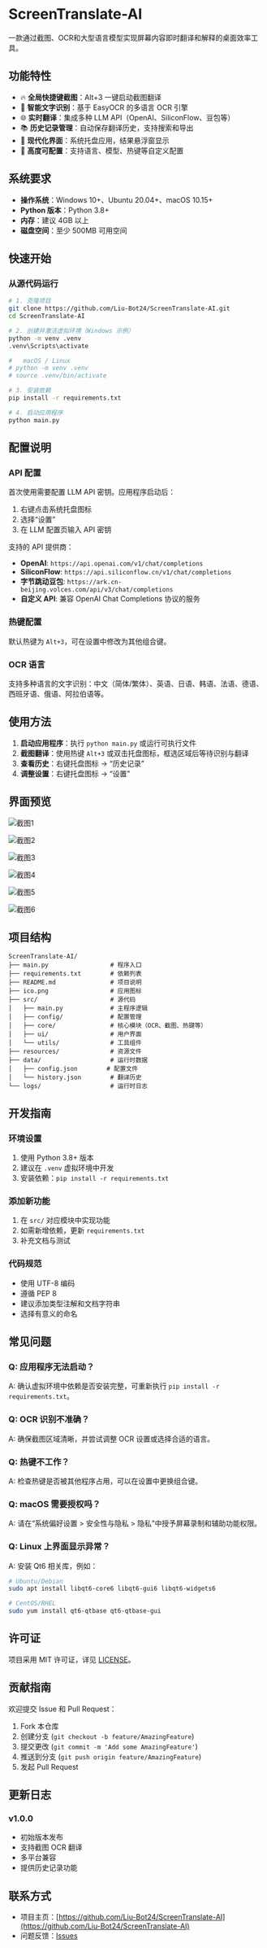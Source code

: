 # ScreenTranslate-AI

一款通过截图、OCR和大型语言模型实现屏幕内容即时翻译和解释的桌面效率工具。

## 功能特性

- 🔥 **全局快捷键截图**：Alt+3 一键启动截图翻译
- 🤖 **智能文字识别**：基于 EasyOCR 的多语言 OCR 引擎
- 🌐 **实时翻译**：集成多种 LLM API（OpenAI、SiliconFlow、豆包等）
- 📚 **历史记录管理**：自动保存翻译历史，支持搜索和导出
- 🎨 **现代化界面**：系统托盘应用，结果悬浮窗显示
- 🔧 **高度可配置**：支持语言、模型、热键等自定义配置

## 系统要求

- **操作系统**：Windows 10+、Ubuntu 20.04+、macOS 10.15+
- **Python 版本**：Python 3.8+
- **内存**：建议 4GB 以上
- **磁盘空间**：至少 500MB 可用空间

## 快速开始

### 从源代码运行

```bash
# 1. 克隆项目
git clone https://github.com/Liu-Bot24/ScreenTranslate-AI.git
cd ScreenTranslate-AI

# 2. 创建并激活虚拟环境（Windows 示例）
python -m venv .venv
.venv\Scripts\activate

#   macOS / Linux
# python -m venv .venv
# source .venv/bin/activate

# 3. 安装依赖
pip install -r requirements.txt

# 4. 启动应用程序
python main.py
```

## 配置说明

### API 配置

首次使用需要配置 LLM API 密钥。应用程序启动后：

1. 右键点击系统托盘图标
2. 选择“设置”
3. 在 LLM 配置页输入 API 密钥

支持的 API 提供商：
- **OpenAI**: `https://api.openai.com/v1/chat/completions`
- **SiliconFlow**: `https://api.siliconflow.cn/v1/chat/completions`
- **字节跳动豆包**: `https://ark.cn-beijing.volces.com/api/v3/chat/completions`
- **自定义 API**: 兼容 OpenAI Chat Completions 协议的服务

### 热键配置

默认热键为 `Alt+3`，可在设置中修改为其他组合键。

### OCR 语言

支持多种语言的文字识别：中文（简体/繁体）、英语、日语、韩语、法语、德语、西班牙语、俄语、阿拉伯语等。

## 使用方法

1. **启动应用程序**：执行 `python main.py` 或运行可执行文件
2. **截图翻译**：使用热键 `Alt+3` 或双击托盘图标，框选区域后等待识别与翻译
3. **查看历史**：右键托盘图标 → “历史记录”
4. **调整设置**：右键托盘图标 → “设置”

## 界面预览

![截图1](readme/截图1.png)

![截图2](readme/截图2.png)

![截图3](readme/截图3.png)

![截图4](readme/截图4.png)

![截图5](readme/截图5.png)

![截图6](readme/截图6.png)

## 项目结构

```
ScreenTranslate-AI/
├── main.py                 # 程序入口
├── requirements.txt        # 依赖列表
├── README.md               # 项目说明
├── ico.png                 # 应用图标
├── src/                    # 源代码
│   ├── main.py             # 主程序逻辑
│   ├── config/             # 配置管理
│   ├── core/               # 核心模块（OCR、截图、热键等）
│   ├── ui/                 # 用户界面
│   └── utils/              # 工具组件
├── resources/              # 资源文件
├── data/                   # 运行时数据
│   ├── config.json        # 配置文件   
│   └── history.json        # 翻译历史
└── logs/                   # 运行时日志
```

## 开发指南

### 环境设置

1. 使用 Python 3.8+ 版本
2. 建议在 `.venv` 虚拟环境中开发
3. 安装依赖：`pip install -r requirements.txt`

### 添加新功能

1. 在 `src/` 对应模块中实现功能
2. 如需新增依赖，更新 `requirements.txt`
3. 补充文档与测试

### 代码规范

- 使用 UTF-8 编码
- 遵循 PEP 8
- 建议添加类型注解和文档字符串
- 选择有意义的命名

## 常见问题

### Q: 应用程序无法启动？
A: 确认虚拟环境中依赖是否安装完整，可重新执行 `pip install -r requirements.txt`。

### Q: OCR 识别不准确？
A: 确保截图区域清晰，并尝试调整 OCR 设置或选择合适的语言。

### Q: 热键不工作？
A: 检查热键是否被其他程序占用，可以在设置中更换组合键。

### Q: macOS 需要授权吗？
A: 请在“系统偏好设置 > 安全性与隐私 > 隐私”中授予屏幕录制和辅助功能权限。

### Q: Linux 上界面显示异常？
A: 安装 Qt6 相关库，例如：
```bash
# Ubuntu/Debian
sudo apt install libqt6-core6 libqt6-gui6 libqt6-widgets6

# CentOS/RHEL
sudo yum install qt6-qtbase qt6-qtbase-gui
```

## 许可证

项目采用 MIT 许可证，详见 [LICENSE](LICENSE)。

## 贡献指南

欢迎提交 Issue 和 Pull Request：

1. Fork 本仓库
2. 创建分支 (`git checkout -b feature/AmazingFeature`)
3. 提交更改 (`git commit -m 'Add some AmazingFeature'`)
4. 推送到分支 (`git push origin feature/AmazingFeature`)
5. 发起 Pull Request

## 更新日志

### v1.0.0
- 初始版本发布
- 支持截图 OCR 翻译
- 多平台兼容
- 提供历史记录功能

## 联系方式

- 项目主页：[https://github.com/Liu-Bot24/ScreenTranslate-AI](https://github.com/Liu-Bot24/ScreenTranslate-AI)
- 问题反馈：[Issues](https://github.com/Liu-Bot24/ScreenTranslate-AI/issues)



